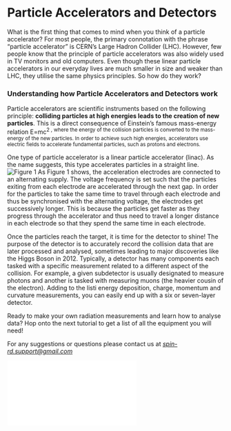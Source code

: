 # Particle Accelerators and Detectors

What is the first thing that comes to mind when you think of a particle accelerator? For most people, the primary connotation with the phrase “particle accelerator” is CERN’s Large Hadron Collider (LHC). However, few people know that the principle of particle accelerators was also widely used in TV monitors and old computers. Even though these linear particle accelerators in our everyday lives are much smaller in size and weaker than LHC, they utilise the same physics principles. So how do they work?


### Understanding how Particle Accelerators and Detectors work

Particle accelerators are scientific instruments based on the following principle: **colliding particles at high energies leads to the creation of new particles**. This is a direct consequence of Einstein’s famous mass-energy relation E=mc<sup>2 , where the energy of the collision particles is converted to the mass-energy of the new particles. In order to achieve such high energies, accelerators use electric fields to accelerate fundamental particles, such as protons and electrons.

One type of particle accelerator is a linear particle accelerator (linac). As the name suggests, this type accelerates particles in a straight line.
![Figure 1](https://user-images.githubusercontent.com/89271138/130323966-aacbe0ae-9e72-4c5b-873f-825956399e72.png)
As Figure 1 shows, the acceleration electrodes are connected to an alternating supply. The voltage frequency is set such that the particles exiting from each electrode are accelerated through the next gap. In order for the particles to take the same time to travel through each electrode and thus be synchronised with the alternating voltage, the electrodes get successively longer. This is because the particles get faster as they progress through the accelerator and thus need to travel a longer distance in each electrode so that they spend the same time in each electrode.

Once the particles reach the target, it is time for the detector to shine! The purpose of the detector is to accurately record the collision data that are later processed and analysed, sometimes leading to major discoveries like the Higgs Boson in 2012. Typically, a detector has many components each tasked with a specific measurement related to a different aspect of the collision. For example, a given subdetector is usually designated to measure photons and another is tasked with measuring muons (the heavier cousin of the electron). Adding to the listi energy deposition, charge, momentum and curvature measurements, you can easily end up with a six or seven-layer detector.

Ready to make your own radiation measurements and learn how to analyse data?
Hop onto the next tutorial to get a list of all the equipment you will need!

For any suggestions or questions please contact us at *spin-rd.support@gmail.com*






<iframe class="iframe" frameborder="0" onload="resizeIframe(this)" src="../../interactive"></iframe>
